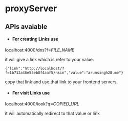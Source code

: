 # proxyServer

## APIs avaiable

- #### For creating Links use

localhost:4000/dns?f=<i>FILE_NAME</i>

it will give a link which is refer to your value.

`{"link":"http://localhost/?f=1b712a46e53eb8f4aaf5/nsin","value":"arunsingh28.me"}`

copy that link and use that link to your frontend servers.

- #### For visit Links use

localhost:4000/look?q=<i>COPIED_URL</i>

it will automatically redirect to that value or link
